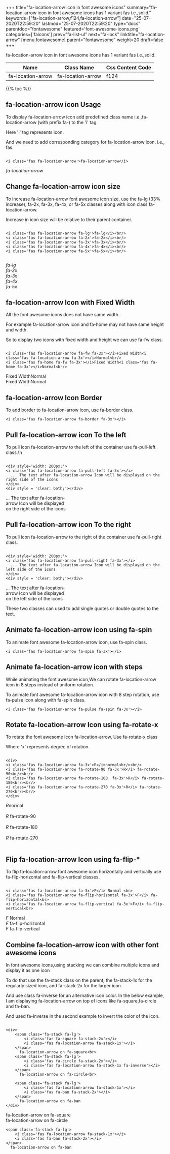 +++
title="fa-location-arrow icon in font awesome icons"
summary="fa-location-arrow icon in font awesome icons has 1 variant fas i.e.,solid."
keywords=["fa-location-arrow,f124,fa-location-arrow"]
date="25-07-2020T22:59:20"
lastmod="25-07-2020T22:59:20"
type="docs"
parentdoc="fontawesome"
featured='font-awesome-icons.png'
categories=['faicons']
prev="fa-list-ul"
next="fa-lock"
linktitle="fa-location-arrow"
[menu.fontawesome]
parent="fontawesome"
weight=20
draft=false
+++


fa-location-arrow icon in font awesome icons has 1 variant fas i.e.,solid.

<div class='table-responsive'><table class='table'><thead><tr><th>Name</th><th>Class Name</th><th>Css Content Code</th></tr></thead><tbody><tr><td>fa-location-arrow</td><td>fa-location-arrow</td><td>f124</td></tr></tbody></table></div>


{{% toc %}}


## fa-location-arrow icon Usage

To display fa-location-arrow icon add predefined class name i.e.,fa-location-arrow (with prefix fa-) to the 'i' tag.

Here 'i' tag represents icon.

And we need to add corresponding category for fa-location-arrow icon. i.e., fas.


```

<i class='fas fa-location-arrow'>fa-location-arrow</i>
```

<i class='fas fa-location-arrow'>fa-location-arrow</i>




## Change fa-location-arrow icon size
To increase fa-location-arrow font awesome icon size, use the fa-lg (33% increase), fa-2x, fa-3x, fa-4x, or fa-5x classes along with icon class fa-location-arrow.

Increase in icon size will be relative to their parent container. 

```

<i class='fas fa-location-arrow fa-lg'>fa-lg</i><br/>
<i class='fas fa-location-arrow fa-2x'>fa-2x</i><br/>
<i class='fas fa-location-arrow fa-3x'>fa-3x</i><br/>
<i class='fas fa-location-arrow fa-4x'>fa-4x</i><br/>
<i class='fas fa-location-arrow fa-5x'>fa-5x</i><br/>
            
```

<i class='fas fa-location-arrow fa-lg'>fa-lg</i><br/>
<i class='fas fa-location-arrow fa-2x'>fa-2x</i><br/>
<i class='fas fa-location-arrow fa-3x'>fa-3x</i><br/>
<i class='fas fa-location-arrow fa-4x'>fa-4x</i><br/>
<i class='fas fa-location-arrow fa-5x'>fa-5x</i><br/>
            



## fa-location-arrow Icon with Fixed Width 

All the font awesome icons does not have same width.

For example fa-location-arrow icon and fa-home may not have same height and width.

So to display two icons with fixed width and height we can use fa-fw class.


```

<i class='fas fa-location-arrow fa-fw fa-3x'></i>Fixed Width<i class='fas fa-location-arrow fa-3x'></i>Normal<br/>
<i class='fas fa-home fa-fw fa-3x'></i>Fixed Width<i class='fas fa-home fa-3x'></i>Normal<br/>
```

<i class='fas fa-location-arrow fa-fw fa-3x'></i>Fixed Width<i class='fas fa-location-arrow fa-3x'></i>Normal<br/>
<i class='fas fa-home fa-fw fa-3x'></i>Fixed Width<i class='fas fa-home fa-3x'></i>Normal<br/>



## fa-location-arrow Icon Border 

To add border to fa-location-arrow icon, use fa-border class.


```
<i class='fas fa-location-arrow fa-border fa-3x'></i>

```
<i class='fas fa-location-arrow fa-border fa-3x'></i>





## Pull fa-location-arrow icon To the left

To pull icon fa-location-arrow to the left of the container use fa-pull-left class.\n

```

<div style='width: 200px;'>
<i class='fas fa-location-arrow fa-pull-left fa-3x'></i>
  ... The text after fa-location-arrow Icon will be displayed on the right side of the icons
</div>
<div style = 'clear: both;'></div>
```

<div style='width: 200px;'>
<i class='fas fa-location-arrow fa-pull-left fa-3x'></i>
  ... The text after fa-location-arrow Icon will be displayed on the right side of the icons
</div>
<div style = 'clear: both;'></div>




## Pull fa-location-arrow icon To the right
To pull icon fa-location-arrow to the right of the container use fa-pull-right class.

```

<div style='width: 200px;'>
<i class='fas fa-location-arrow fa-pull-right fa-3x'></i>
  ... The text after fa-location-arrow Icon will be displayed on the left side of the icons
</div>
<div style = 'clear: both;'></div>
```

<div style='width: 200px;'>
<i class='fas fa-location-arrow fa-pull-right fa-3x'></i>
  ... The text after fa-location-arrow Icon will be displayed on the left side of the icons
</div>
<div style = 'clear: both;'></div>

These two classes can used to add single quotes or double quotes to the text.


## Animate fa-location-arrow icon using fa-spin
To animate font awesome fa-location-arrow icon, use fa-spin class.

```
<i class='fas fa-location-arrow fa-spin fa-3x'></i>
```
<i class='fas fa-location-arrow fa-spin fa-3x'></i>




## Animate fa-location-arrow icon with steps
While animating the font awesome icon,We can rotate fa-location-arrow icon in 8 steps instead of uniform rotation.

To animate font awesome fa-location-arrow icon with 8 step rotation, use fa-pulse icon along with fa-spin class.


```
<i class='fas fa-location-arrow fa-pulse fa-spin fa-3x'></i>

```
<i class='fas fa-location-arrow fa-pulse fa-spin fa-3x'></i>





## Rotate fa-location-arrow Icon using fa-rotate-x
To rotate the font awesome icon fa-location-arrow, Use fa-rotate-x class

Where 'x' represents degree of rotation.


```

<div>
<i class='fas fa-location-arrow fa-3x'>R</i>normal<br/><br/>
<i class='fas fa-location-arrow fa-rotate-90 fa-3x'>R</i> fa-rotate-90<br/><br/> 
<i class='fas fa-location-arrow fa-rotate-180  fa-3x'>R</i> fa-rotate-180<br/><br/> 
<i class='fas fa-location-arrow fa-rotate-270 fa-3x'>R</i> fa-rotate-270<br/><br/>
</div>
```

<div>
<i class='fas fa-location-arrow fa-3x'>R</i>normal<br/><br/>
<i class='fas fa-location-arrow fa-rotate-90 fa-3x'>R</i> fa-rotate-90<br/><br/> 
<i class='fas fa-location-arrow fa-rotate-180  fa-3x'>R</i> fa-rotate-180<br/><br/> 
<i class='fas fa-location-arrow fa-rotate-270 fa-3x'>R</i> fa-rotate-270<br/><br/>
</div>




## Flip fa-location-arrow Icon using fa-flip-*
To flip fa-location-arrow font awesome icon horizontally and vertically use fa-flip-horizontal and fa-flip-vertical classes. 

```

<i class='fas fa-location-arrow fa-3x'>F</i> Normal <br>
<i class='fas fa-location-arrow fa-flip-horizontal fa-3x'>F</i> fa-flip-horizontal<br>
<i class='fas fa-location-arrow fa-flip-vertical fa-3x'>F</i> fa-flip-vertical<br>
```

<i class='fas fa-location-arrow fa-3x'>F</i> Normal <br>
<i class='fas fa-location-arrow fa-flip-horizontal fa-3x'>F</i> fa-flip-horizontal<br>
<i class='fas fa-location-arrow fa-flip-vertical fa-3x'>F</i> fa-flip-vertical<br>




## Combine fa-location-arrow icon with other font awesome icons
In font awesome icons,using stacking we can combine multiple icons and display it as one icon 

To do that use the fa-stack class on the parent, the fa-stack-1x for the regularly sized icon, and fa-stack-2x for the larger icon.

And use class fa-inverse for an alternative icon color. 
In the below example, I am displaying fa-location-arrow on top of icons like fa-square,fa-circle and fa-ban.

And used fa-inverse in the second example to invert the color of the icon.

```

<div>
    <span class='fa-stack fa-lg'>
        <i class='far fa-square fa-stack-2x'></i>
        <i class='fas fa-location-arrow fa-stack-1x'></i>
    </span>
      fa-location-arrow on fa-square<br>
    <span class='fa-stack fa-lg'>
        <i class='fas fa-circle fa-stack-2x'></i>
        <i class='fas fa-location-arrow fa-stack-1x fa-inverse'></i>
    </span>
      fa-location-arrow on fa-circle<br>

    <span class='fa-stack fa-lg'>
        <i class='fas fa-location-arrow fa-stack-1x'></i>
        <i class='fas fa-ban fa-stack-2x'></i>
    </span>
      fa-location-arrow on fa-ban
</div>
```

<div>
    <span class='fa-stack fa-lg'>
        <i class='far fa-square fa-stack-2x'></i>
        <i class='fas fa-location-arrow fa-stack-1x'></i>
    </span>
      fa-location-arrow on fa-square<br>
    <span class='fa-stack fa-lg'>
        <i class='fas fa-circle fa-stack-2x'></i>
        <i class='fas fa-location-arrow fa-stack-1x fa-inverse'></i>
    </span>
      fa-location-arrow on fa-circle<br>

    <span class='fa-stack fa-lg'>
        <i class='fas fa-location-arrow fa-stack-1x'></i>
        <i class='fas fa-ban fa-stack-2x'></i>
    </span>
      fa-location-arrow on fa-ban
</div>






